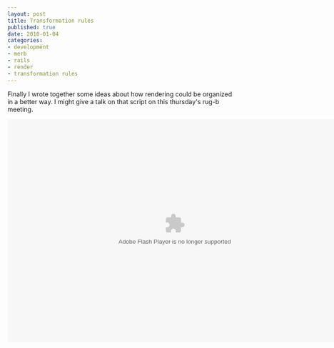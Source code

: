 ```yaml
---
layout: post
title: Transformation rules
published: true
date: 2010-01-04
categories:
- development
- merb
- rails
- render
- transformation rules
---
```


<p>Finally I wrote together some ideas about how rendering could be organized in a better way.
I might give a talk on that script on this thursday's rug-b meeting.</p>

<p><object name="doc_662585998983456" height="500" align="middle" classid="clsid:d27cdb6e-ae6d-11cf-96b8-444553540000" width="750" codebase="http://download.macromedia.com/pub/shockwave/cabs/flash/swflash.cab#version=9,0,0,0">     <param name="movie" value="http://d1.scribdassets.com/ScribdViewer.swf?document_id=24759048&amp;access_key=key-1x4rmp82gks057y11w7y&amp;page=1&amp;version=1&amp;viewMode=slideshow" />
<param name="quality" value="high" />
<param name="play" value="true" />
<param name="loop" value="true" />
<param name="scale" value="showall" />
<param name="wmode" value="opaque" />
<param name="devicefont" value="false" />
<param name="bgcolor" value="#ffffff" />
<param name="menu" value="true" />
<param name="allowFullScreen" value="true" />
<param name="allowScriptAccess" value="always" />
<param name="salign" value="" />
<param name="mode" value="slideshow" />
<embed name="doc_662585998983456_object" allowfullscreen="true" pluginspage="http://www.macromedia.com/go/getflashplayer" src="http://d1.scribdassets.com/ScribdViewer.swf?document_id=24759048&amp;access_key=key-1x4rmp82gks057y11w7y&amp;page=1&amp;version=1&amp;viewMode=slideshow" type="application/x-shockwave-flash" allowscriptaccess="always" wmode="opaque" height="500" align="middle" quality="high" width="750"></embed></object></p>
